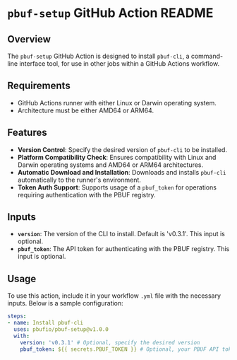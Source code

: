 # `pbuf-setup` GitHub Action README

## Overview
The `pbuf-setup` GitHub Action is designed to install `pbuf-cli`, a command-line interface tool, for use in other jobs within a GitHub Actions workflow. 

## Requirements
- GitHub Actions runner with either Linux or Darwin operating system.
- Architecture must be either AMD64 or ARM64.

## Features
- **Version Control**: Specify the desired version of `pbuf-cli` to be installed.
- **Platform Compatibility Check**: Ensures compatibility with Linux and Darwin operating systems and AMD64 or ARM64 architectures.
- **Automatic Download and Installation**: Downloads and installs `pbuf-cli` automatically to the runner's environment.
- **Token Auth Support**: Supports usage of a `pbuf_token` for operations requiring authentication with the PBUF registry.

## Inputs
- **`version`**: The version of the CLI to install. Default is 'v0.3.1'. This input is optional.
- **`pbuf_token`**: The API token for authenticating with the PBUF registry. This input is optional.

## Usage
To use this action, include it in your workflow `.yml` file with the necessary inputs. Below is a sample configuration:

```yml
steps:
- name: Install pbuf-cli
  uses: pbufio/pbuf-setup@v1.0.0
  with:
    version: 'v0.3.1' # Optional, specify the desired version
    pbuf_token: ${{ secrets.PBUF_TOKEN }} # Optional, your PBUF API token
```
